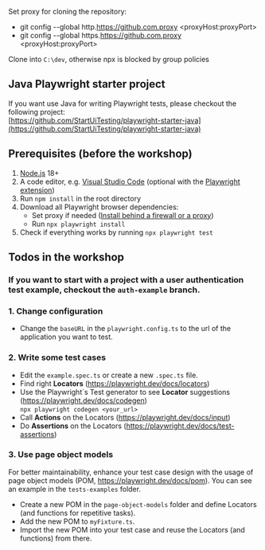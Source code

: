 Set proxy for cloning the repository:

- git config --global http.https://github.com.proxy \<proxyHost:proxyPort\>
- git config --global https.https://github.com.proxy \<proxyHost:proxyPort\>

Clone into `C:\dev`, otherwise npx is blocked by group policies

## Java Playwright starter project
If you want use Java for writing Playwright tests, please checkout the following project: <br>
[https://github.com/StartUiTesting/playwright-starter-java](https://github.com/StartUiTesting/playwright-starter-java)

## Prerequisites (before the workshop)

1.  [Node.js](https://nodejs.org/) 18+
2.  A code editor, e.g. [Visual Studio Code](https://code.visualstudio.com/) (optional with the [Playwright extension](https://marketplace.visualstudio.com/items?itemName=ms-playwright.playwright))
3.  Run `npm install` in the root directory
4.  Download all Playwright browser dependencies:
    - Set proxy if needed ([Install behind a firewall or a proxy](https://playwright.dev/docs/browsers#install-behind-a-firewall-or-a-proxy))
    - Run `npx playwright install`
5.  Check if everything works by running `npx playwright test`

## Todos in the workshop

### If you want to start with a project with a user authentication test example, checkout the `auth-example` branch.

### 1. Change configuration

- Change the `baseURL` in the `playwright.config.ts` to the url of the application you want to test.

### 2. Write some test cases

- Edit the `example.spec.ts` or create a new `.spec.ts` file.
- Find right **Locators** (https://playwright.dev/docs/locators)
- Use the Playwright´s Test generator to see **Locator** suggestions (https://playwright.dev/docs/codegen) <br>
  `npx playwright codegen <your_url>`
- Call **Actions** on the Locators (https://playwright.dev/docs/input)
- Do **Assertions** on the Locators (https://playwright.dev/docs/test-assertions)

### 3. Use page object models

For better maintainability, enhance your test case design with the usage of page object models (POM, https://playwright.dev/docs/pom). You can see an example in the `tests-examples` folder.

- Create a new POM in the `page-object-models` folder and define Locators (and functions for repetitive tasks).
- Add the new POM to `myFixture.ts`.
- Import the new POM into your test case and reuse the Locators (and functions) from there.
